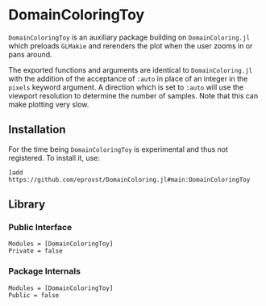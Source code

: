 # DomainColoringToy

`DomainColoringToy` is an auxiliary package building on
`DomainColoring.jl` which preloads `GLMakie` and rerenders the plot when
the user zooms in or pans around.

The exported functions and arguments are identical to
`DomainColoring.jl` with the addition of the acceptance of `:auto` in
place of an integer in the `pixels` keyword argument. A direction
which is set to `:auto` will use the viewport resolution to determine
the number of samples. Note that this can make plotting very slow.

## Installation
For the time being `DomainColoringToy` is experimental and thus not
registered. To install it, use:
```
]add https://github.com/eprovst/DomainColoring.jl#main:DomainColoringToy
```

## Library
### Public Interface

```@autodocs
Modules = [DomainColoringToy]
Private = false
```

### Package Internals

```@autodocs
Modules = [DomainColoringToy]
Public = false
```

